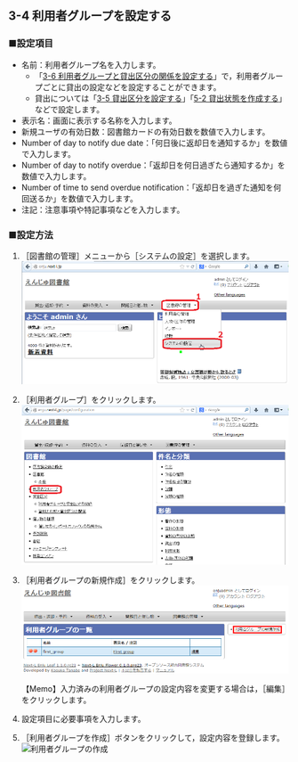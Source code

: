<span/>3-4 利用者グループを設定する
----------------------------

### ■設定項目

* 名前：利用者グループ名を入力します。
  * 「[3-6 利用者グループと貸出区分の関係を設定する](#span3-6-)」で，利用者グループごとに貸出の設定などを設定することができます。  
  * 貸出については「[3-5 貸出区分を設定する](#span3-5-)」「[5-2 貸出状態を作成する](#span5-2-)」などで設定します。
* 表示名：画面に表示する名称を入力します。
* 新規ユーザの有効日数：図書館カードの有効日数を数値で入力します。
* Number of day to notify due date：「何日後に返却日を通知するか」を数値で入力します。
* Number of day to notify overdue：「返却日を何日過ぎたら通知するか」を数値で入力します。
* Number of time to send overdue notification：「返却日を過ぎた通知を何回送るか」を数値で入力します。
* 注記：注意事項や特記事項などを入力します。

### ■設定方法

1. ［図書館の管理］メニューから［システムの設定］を選択します。  
   ![システムの設定](assets/images/image_system_setup.png)
2. ［利用者グループ］をクリックします。  
   ![「利用者グループ」を選択](assets/images/image_initial_025_0.png)
3. ［利用者グループの新規作成］をクリックします。  
   ![利用者グループを作成](assets/images/image_initial_025.png)

   <div class="alert alert-info">
   【Memo】入力済みの利用者グループの設定内容を変更する場合は，［編集］をクリックします。
   </div>
4. 設定項目に必要事項を入力します。
5. ［利用者グループを作成］ボタンをクリックして，設定内容を登録します。  
   ![利用者グループの作成](assets/images/image_initial_026.jpg)

